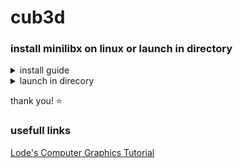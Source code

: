 # cub3d

### install minilibx on linux or launch in directory
<details>
<summary>install guide</summary>  
<br>
  
[MiniLibX from Paris students](https://github.com/42Paris/minilibx-linux)  
```  
git clone https://github.com/42Paris/minilibx-linux.git && cd minilibx-linux && make
```  
Manual install on Linux  
install libmlx.a
```
sudo cp libmlx.a /usr/local/lib 
```
install mlx.h and mlx_int.h
```
sudo mkdir /usr/local/include/mlx/ && sudo cp mlx.h mlx_int.h /usr/local/include/mlx/
```
install man1 and man3 file
```
sudo cp man/ /usr/local/
```   

edit header files in test/main.c and test/new_window.c <mlx/mlx.h> <mlx/mlx_int.h> <- your mlx.h path 
test for minilibx  
```
cd test && gcc main.c -lmlx -lXext -lX11 -o test1 && gcc new_win.c -lmlx -lXext -lX11 -o test2
```  
correct compile flags  
`gcc/clang -Wall -Wextra -Werror main.c/main.o -lmlx -lXext -lX11 -o start`  
  
</details>
  
<details>
<summary>launch in direcory</summary>
<br>
in file edit "../mlx/mlx.h" <- path to mlx.h  
  
`gcc test.c -L ../[Path to libmlx.a] -lmlx -lXext -lX11`  
</details>
  
thank you! ⭐  
  
  
### usefull links  
[Lode's Computer Graphics Tutorial](https://lodev.org/cgtutor/raycasting.html)
